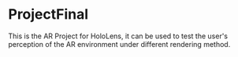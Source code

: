 # ProjectFinal
 This is the AR Project for HoloLens, it can be used to test the user's perception of the AR environment under different rendering method. 
